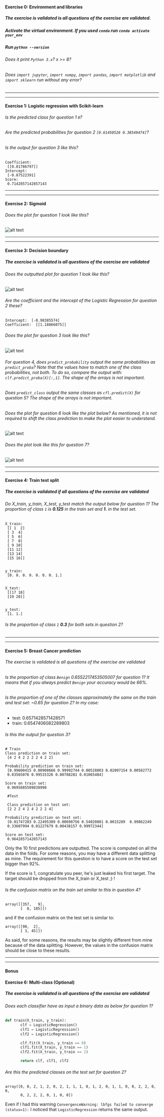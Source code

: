 #### Exercise 0: Environment and libraries

##### The exercise is validated is all questions of the exercise are validated.

##### Activate the virtual environment. If you used `conda` run `conda activate your_env`

##### Run `python --version`

###### Does it print `Python 3.x`? x >= 8?

###### Does `import jupyter`, `import numpy`, `import pandas`, `import matplotlib` and `import sklearn` run without any error?

---

---

#### Exercise 1: Logistic regression with Scikit-learn

###### Is the predicted class for question 1 `0`?

###### Are the predicted probabilities for question 2 `[0.61450526 0.38549474]`?

###### Is the output for question 3 like this?

```console
Coefficient:
 [[0.81786797]]
Intercept:
 [-0.87522391]
Score:
 0.7142857142857143
```


---

---

#### Exercise 2: Sigmoid

###### Does the plot for question 1 look like this?

![alt text][ex2q1]

[ex2q1]: ../w2_day2_ex2_q1.png "Scatter plot"

---

---

#### Exercise 3: Decision boundary

##### The exercise is validated is all questions of the exercise are validated

###### Does the outputted plot for question 1 look like this?

![alt text][ex3q1]

[ex3q1]: ../w2_day2_ex3_q1.png "Scatter plot"

###### Are the coefficient and the intercept of the Logistic Regression for question 2 these?

```console
Intercept:  [-0.98385574]
Coefficient:  [[1.18866075]]
```

###### Does the plot for question 3 look like this?

![alt text][ex3q2]

[ex3q2]: ../w2_day2_ex3_q3.png "Scatter plot"

###### For question 4, does `predict_probability` output the same probabilities as `predict_proba`? Note that the values have to match one of the class probabilities, not both. To do so, compare the output with: `clf.predict_proba(X)[:,1]`. The shape of the arrays is not important.

###### Does `predict_class` output the same classes as `cfl.predict(X)` for  question 5? The shape of the arrays is not important.

######  Does the plot for question 6 look like the plot below? As mentioned, it is not required to shift the class prediction to make the plot easier to understand.

![alt text][ex3q6]

[ex3q6]: ../w2_day2_ex3_q5.png "Scatter plot + Logistic regression + predictions"

###### Does the plot look like this for question 7?

![alt text][ex3q7]

[ex3q7]: ../w2_day2_ex3_q6.png "Logistic regression decision boundary"

---

---

#### Exercise 4: Train test split

##### The exercise is validated if all questions of the exercise are validated

###### Do X_train, y_train, X_test, y_test match the output below for question 1? The proportion of class `1` is **0.125** in the train set and **1.** in the test set.

```console
X_train:
 [[ 1  2]
 [ 3  4]
 [ 5  6]
 [ 7  8]
 [ 9 10]
 [11 12]
 [13 14]
 [15 16]]


y_train:
 [0. 0. 0. 0. 0. 0. 0. 1.]


X_test:
 [[17 18]
 [19 20]]


y_test:
 [1. 1.]
```

###### Is the proportion of class `1` **0.3** for both sets in question 2?

---

---

#### Exercise 5: Breast Cancer prediction

###### The exercise is validated is all questions of the exercise are validated

###### Is the proportion of class `Benign` 0.6552217453505007 for question 1? It means that if you always predict `Benign` your accuracy would be 66%.

###### Is the proportion of one of the classes approximately the same on the train and test set: ~0.65 for question 2? In my case:

- test: 0.6571428571428571
- train: 0.6547406082289803

###### Is this the output for question 3?

```console
# Train
Class prediction on train set:
 [4 2 4 2 2 2 2 4 2 2]

Probability prediction on train set:
 [0.99600415 0.00908666 0.99992744 0.00528803 0.02097154 0.00582772
 0.03565076 0.99515326 0.00788281 0.01065484]

Score on train set:
 0.9695885509838998

 #Test

 Class prediction on test set:
 [2 2 2 4 2 4 2 2 2 4]

Probability prediction on test set:
 [0.01747203 0.22495309 0.00698756 0.54020801 0.0015289  0.99862249
 0.33607994 0.01227679 0.00438157 0.99972344]

Score on test set:
 0.9642857142857143

```

Only the 10 first predictions are outputted. The score is computed on all the data in the folds.
For some reasons, you may have a different data splitting as mine. The requirement for this question is to have a score on the test set bigger than 92%.

If the score is 1, congratulate you peer, he's just leaked his first target. The target should be dropped from the X_train or X_test ;) !

###### Is the confusion matrix on the train set similar to this in question 4?

```console
array([[357,   9],
       [  8, 185]])
```

and if the confusion matrix on the test set is similar to:

```console
array([[90,  2],
       [ 3, 45]])
```

As said, for some reasons, the results may be slightly different from mine because of the data splitting. However, the values in the confusion matrix should be close to these results.

---

---

#### Bonus
#### Exercise 6: Multi-class (Optional)

##### The exercise is validated is all questions of the exercise are validated

###### Does each classifier have as input a binary data as below for question 1?

```python
def train(X_train, y_train):
       clf = LogisticRegression()
       clf1 = LogisticRegression()
       clf2 = LogisticRegression()

       clf.fit(X_train, y_train == 0)
       clf1.fit(X_train, y_train == 1)
       clf2.fit(X_train, y_train == 2)

       return clf, clf1, clf2
```

###### Are this the predicted classes on the test set for question 2?

```console
array([0, 0, 2, 1, 2, 0, 2, 1, 1, 1, 0, 1, 2, 0, 1, 1, 0, 0, 2, 2, 0, 0,
       0, 2, 2, 2, 0, 1, 0, 0])
```

Even if I had this warning `ConvergenceWarning: lbfgs failed to converge (status=1):` I noticed that `LogisticRegression` returns the same output.
